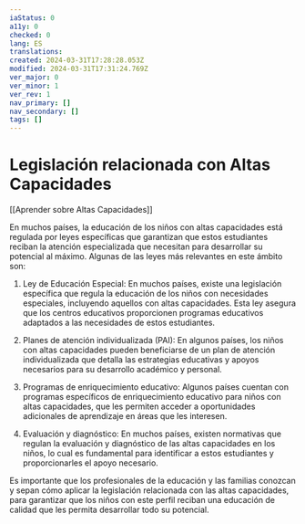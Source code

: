 ```yaml
---
iaStatus: 0
a11y: 0
checked: 0
lang: ES
translations: 
created: 2024-03-31T17:28:28.053Z
modified: 2024-03-31T17:31:24.769Z
ver_major: 0
ver_minor: 1
ver_rev: 1
nav_primary: []
nav_secondary: []
tags: []
---
```

# Legislación relacionada con Altas Capacidades

[[Aprender sobre Altas Capacidades]]

En muchos países, la educación de los niños con altas capacidades está regulada por leyes específicas que garantizan que estos estudiantes reciban la atención especializada que necesitan para desarrollar su potencial al máximo. Algunas de las leyes más relevantes en este ámbito son:

1. Ley de Educación Especial: En muchos países, existe una legislación específica que regula la educación de los niños con necesidades especiales, incluyendo aquellos con altas capacidades. Esta ley asegura que los centros educativos proporcionen programas educativos adaptados a las necesidades de estos estudiantes.

2. Planes de atención individualizada (PAI): En algunos países, los niños con altas capacidades pueden beneficiarse de un plan de atención individualizada que detalla las estrategias educativas y apoyos necesarios para su desarrollo académico y personal.

3. Programas de enriquecimiento educativo: Algunos países cuentan con programas específicos de enriquecimiento educativo para niños con altas capacidades, que les permiten acceder a oportunidades adicionales de aprendizaje en áreas que les interesen.

4. Evaluación y diagnóstico: En muchos países, existen normativas que regulan la evaluación y diagnóstico de las altas capacidades en los niños, lo cual es fundamental para identificar a estos estudiantes y proporcionarles el apoyo necesario.

Es importante que los profesionales de la educación y las familias conozcan y sepan cómo aplicar la legislación relacionada con las altas capacidades, para garantizar que los niños con este perfil reciban una educación de calidad que les permita desarrollar todo su potencial.
